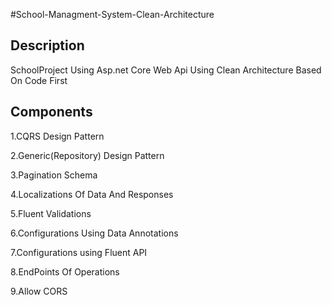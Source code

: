 #School-Managment-System-Clean-Architecture
## Description
SchoolProject Using Asp.net Core Web Api Using Clean Architecture Based On Code First

## Components


1.CQRS Design Pattern

2.Generic(Repository) Design Pattern

3.Pagination Schema

4.Localizations Of Data And Responses

5.Fluent Validations

6.Configurations Using Data Annotations

7.Configurations using Fluent API

8.EndPoints Of Operations

9.Allow CORS
